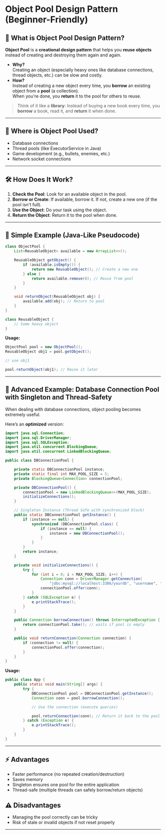 
# Object Pool Design Pattern (Beginner-Friendly)

## 🧠 What is Object Pool Design Pattern?

**Object Pool** is a **creational design pattern** that helps you **reuse objects** instead of creating and destroying them again and again.

- **Why?**  
  Creating an object (especially heavy ones like database connections, thread objects, etc.) can be slow and costly.
- **How?**  
  Instead of creating a new object every time, you **borrow** an existing object from a **pool** (a collection).  
  When you're done, you **return** it to the pool for others to reuse.

> Think of it like a **library**: Instead of buying a new book every time, you **borrow** a book, read it, and **return** it when done.

---

## 🎯 Where is Object Pool Used?
- Database connections
- Thread pools (like ExecutorService in Java)
- Game development (e.g., bullets, enemies, etc.)
- Network socket connections

---

## 🛠 How Does It Work?

1. **Check the Pool**: Look for an available object in the pool.
2. **Borrow or Create**: If available, borrow it. If not, create a new one (if the pool isn't full).
3. **Use the Object**: Do your task using the object.
4. **Return the Object**: Return it to the pool when done.

---

## 📝 Simple Example (Java-Like Pseudocode)

```java
class ObjectPool {
    List<ReusableObject> available = new ArrayList<>();

    ReusableObject getObject() {
        if (available.isEmpty()) {
            return new ReusableObject(); // Create a new one
        } else {
            return available.remove(0); // Reuse from pool
        }
    }

    void returnObject(ReusableObject obj) {
        available.add(obj); // Return to pool
    }
}

class ReusableObject {
    // Some heavy object
}
```

**Usage:**

```java
ObjectPool pool = new ObjectPool();
ReusableObject obj1 = pool.getObject();

// use obj1

pool.returnObject(obj1); // Reuse it later
```

---

## 🚀 Advanced Example: Database Connection Pool with Singleton and Thread-Safety

When dealing with database connections, object pooling becomes extremely useful.

Here’s an **optimized** version:

```java
import java.sql.Connection;
import java.sql.DriverManager;
import java.sql.SQLException;
import java.util.concurrent.BlockingQueue;
import java.util.concurrent.LinkedBlockingQueue;

public class DBConnectionPool {

    private static DBConnectionPool instance;
    private static final int MAX_POOL_SIZE = 5;
    private BlockingQueue<Connection> connectionPool;

    private DBConnectionPool() {
        connectionPool = new LinkedBlockingQueue<>(MAX_POOL_SIZE);
        initializeConnections();
    }

    // Singleton Instance (Thread Safe with synchronized block)
    public static DBConnectionPool getInstance() {
        if (instance == null) {
            synchronized (DBConnectionPool.class) {
                if (instance == null) {
                    instance = new DBConnectionPool();
                }
            }
        }
        return instance;
    }

    private void initializeConnections() {
        try {
            for (int i = 0; i < MAX_POOL_SIZE; i++) {
                Connection conn = DriverManager.getConnection(
                    "jdbc:mysql://localhost:3306/yourdb", "username", "password");
                connectionPool.offer(conn);
            }
        } catch (SQLException e) {
            e.printStackTrace();
        }
    }

    public Connection borrowConnection() throws InterruptedException {
        return connectionPool.take(); // waits if pool is empty
    }

    public void returnConnection(Connection connection) {
        if (connection != null) {
            connectionPool.offer(connection);
        }
    }
}
```

**Usage:**

```java
public class App {
    public static void main(String[] args) {
        try {
            DBConnectionPool pool = DBConnectionPool.getInstance();
            Connection conn = pool.borrowConnection();

            // Use the connection (execute queries)

            pool.returnConnection(conn); // Return it back to the pool
        } catch (Exception e) {
            e.printStackTrace();
        }
    }
}
```

---

## ⚡ Advantages
- Faster performance (no repeated creation/destruction)
- Saves memory
- Singleton ensures one pool for the entire application
- Thread-safe (multiple threads can safely borrow/return objects)

## ⚠️ Disadvantages
- Managing the pool correctly can be tricky
- Risk of stale or invalid objects if not reset properly

---
